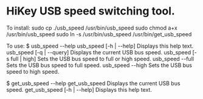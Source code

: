 # HiKey USB speed switching tool.

To install:
sudo cp ./usb_speed /usr/bin/usb_speed
sudo chmod a+x /usr/bin/usb_speed
sudo ln -s /usr/bin/usb_speed /usr/bin/get_usb_speed

To use:
$ usb_speed --help
usb_speed [-h | --help]			Displays this help text.
usb_speed [-q | --query]		Displays the current USB bus speed.
usb_speed [-s full | high]		Sets the USB bus speed to full or high speed.
usb_speed --full					Sets the USB bus speed to full speed.
usb_speed --high					Sets the USB bus speed to high speed.

$ get_usb_speed --help
get_usb_speed						Displays the current USB bus speed.
get_usb_speed [-h | --help]	Displays this help text.
